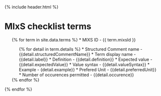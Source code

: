 {% include header.html %}

# MIxS checklist terms



<ul> {% for term in site.data.terms %}
* MIXS ID - {{ term.mixsId }}
<br>
    <ul>{% for detail in term.details %}
			* Structured Comment name - {{detail.structuredCommentName}}
			* Term display name - {{detail.label}}
			* Definition - {{detail.definition}}
			* Expected value - {{detail.expectedValue}}
			* Value syntax - {{detail.valueSyntax}}
			* Example - {detail.example}}
			* Prefered Unit - {{detail.preferredUnit}}
			* Number of occurences permitted - {{detail.occurence}}
	</ul>	
		{% endfor %}
</ul>		
{% endfor %}

